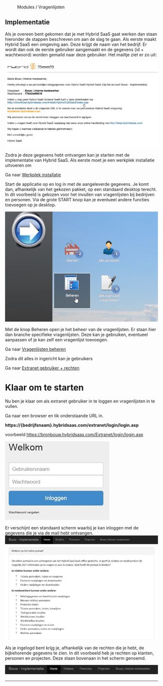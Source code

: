 <properties>
	<page>
		<title>Implementatie bouw</title>
			</page>
	<menu>
		<position>Modules / Vragenlijsten</position>
		<title>Implementatie </title>
	</menu>
</properties>

## Implementatie ##

Als je overeen bent gekomen dat je met Hybrid SaaS gaat werken dan staan hieronder de stappen beschreven om aan de slag te gaan.
Als eerste maakt Hybrid SaaS een omgeving aan. Deze krijgt de naam van het bedrijf. Er wordt dan ook de eerste gebruiker aangemaakt en de gegevens (id + wachtwoord) worden gemaild naar deze gebruiker.
Het mailtje ziet er zo uit:

![](images/gebruiker-inlog.jpg)

Zodra je deze gegevens hebt ontvangen kan je starten met de implementatie van Hybrid SaaS. Als eerste moet je een werkplek installatie uitvoeren om  

Ga naar  [Werkplek installatie](http://hybridsaas.support/support-site/het-systeem/hybridsaas-installeren/installeren-hybridsaas)

Start de applicatie op en log in met de aangeleverde gegevens. Je komt dan, afhankelijk van het gekozen pakket, op een standaard desktop terecht. In dit voorbeeld is gekozen voor het invullen van vragenlijsten bij bedrijven en personen.
Via de grote START knop kan je eventueel andere functies toevoegen op je desktop.
 
![](images/gebruiker-desktop.jpg)

Met de knop Beheren open je het beheer van de vragenlijsten. Er staan hier dan branche specifieke vragenlijsten. Deze kan je gebruiken, eventueel aanpassen of je kan zelf een vragenlijst toevoegen.

Ga naar  [Vragenlijsten beheren](http://hybridsaas.support/support-site/modules/vragenlijst-equettes/beheren/vragenlijsten-beheren)

Zodra dit alles in ingericht kan je gebruikers 

Ga naar  [Extranet gebruiker + rechten](http://hybridsaas.support/support-site/modules/vragenlijst-equettes/via-extranet/vragenlijsten-extranet)

# Klaar om te starten #

Nu ben je klaar om als extranet gebruiker in te loggen en vragenlijsten in te vullen.

Ga naar een browser en tik onderstaande URL in.

**https://{bedrijfsnaam}.hybridsaas.com/extranet/login/login.asp**

voorbeeld https://bronbouw.hybridsaas.com/Extranet/login/login.asp

![](images/extranet-inlog-1.jpg)

Er verschijnt een standaard scherm waarbij je kan inloggen met de gegevens die je via de mail hebt ontvangen.  
![](images/extranet.jpg)


Als je ingelogd bent krijg je, afhankelijk van de rechten die je hebt, de bijbehorende gegevens te zien. In dit voorbeeld heb je rechten op klanten, personen en projecten. Deze staan bovenaan in het scherm genoemd. 

![](images/extranet-inlog.jpg)


----------


 

